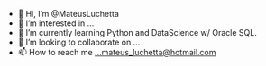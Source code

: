- 👋 Hi, I’m @MateusLuchetta
- 👀 I’m interested in ...
- 🌱 I’m currently learning Python and DataScience w/ Oracle SQL.
- 💞️ I’m looking to collaborate on ...
- 📫 How to reach me ...mateus_luchetta@hotmail.com

<!---
MateusLuchetta/MateusLuchetta is a ✨ special ✨ repository because its `README.md` (this file) appears on your GitHub profile.
You can click the Preview link to take a look at your changes.
--->
